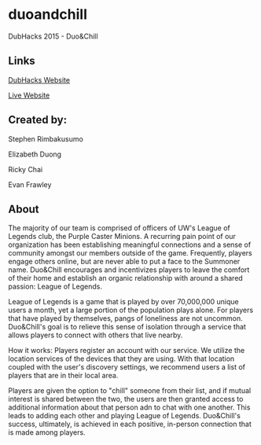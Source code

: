 # duoandchill
DubHacks 2015 - Duo&Chill


## Links
[DubHacks Website](http://15f.dubhacks.co/)


[Live Website](http://duoandchill.me/)


## Created by:
Stephen Rimbakusumo


Elizabeth Duong


Ricky Chai


Evan Frawley


## About

The majority of our team is comprised of officers of UW's League of Legends club, the Purple Caster Minions. A recurring pain point of our organization has been establishing meaningful connections and a sense of community amongst our members outside of the game. Frequently, players engage others online, but are never able to put a face to the Summoner name. Duo&Chill encourages and incentivizes players to leave the comfort of their home and establish an organic relationship with around a shared passion: League of Legends.


League of Legends is a game that is played by over 70,000,000 unique users a month, yet a large portion of the population plays alone. For players that have played by themselves, pangs of loneliness are not uncommon. Duo&Chill's goal is to relieve this sense of isolation through a service that allows players to connect with others that live nearby.


How it works: Players register an account with our service. We utilize the location services of the devices that they are using. With that location coupled with the user's discovery settings, we recommend users a list of players that are in their local area.


Players are given the option to "chill" someone from their list, and if mutual interest is shared between the two, the users are then granted access to additional information about that person adn to chat with one another. This leads to adding each other and playing League of Legends. Duo&Chill's success, ultimately, is achieved in each positive, in-person connection that is made among players.
